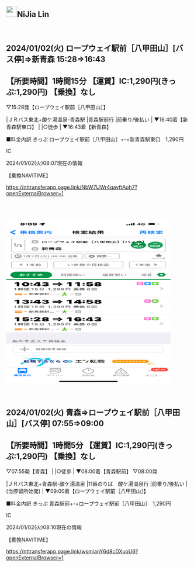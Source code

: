 <h2><a id="user-content-nijia-lin" class="anchor" aria-hidden="true" tabindex="-1" href="#nijia-lin"><span aria-hidden="true" class="octicon octicon-link"></span></a>
<a target="_blank" rel="noopener noreferrer nofollow" href="https://camo.githubusercontent.com/a43ea80234199a28964d5c5f9475d8808c3c115f3127c84787d4bad8259c35fa/68747470733a2f2f7370726f66696c652e6c696e652d7363646e2e6e65742f30684b76546f3138383846466c354667646641554e714a676c47467a4e615a30314c584852616278684654446c4e493174614269565a61423543536a74484a31594a41434a534e307846486a703142574d5f5a30446f6258346d536d35414946454d584868627551"><img src="https://camo.githubusercontent.com/a43ea80234199a28964d5c5f9475d8808c3c115f3127c84787d4bad8259c35fa/68747470733a2f2f7370726f66696c652e6c696e652d7363646e2e6e65742f30684b76546f3138383846466c354667646641554e714a676c47467a4e615a30314c584852616278684654446c4e493174614269565a61423543536a74484a31594a41434a534e307846486a703142574d5f5a30446f6258346d536d35414946454d584868627551" width="30" height="30" data-canonical-src="https://sprofile.line-scdn.net/0hKvTo1888FFl5FgdfAUNqJglGFzNaZ01LXHRabxhFTDlNI1taBiVZaB5CSjtHJ1YJACJSN0xFHjp1BWM_Z0DobX4mSm5AIFEMXHhbuQ" style="max-width: 100%;"></a>NiJia Lin</h2><br><h2><a id="user-content-20240102火ロープウェイ駅前八甲田山バス停新青森15281643" class="anchor" aria-hidden="true" tabindex="-1" href="#20240102火ロープウェイ駅前八甲田山バス停新青森15281643"><span aria-hidden="true" class="octicon octicon-link"></span></a>
<a id="user-content-20240102火ロープウェイ駅前八甲田山バス停新青森15281643" tabindex="-1" href="#20240102%E7%81%AB%E3%83%AD%E3%83%BC%E3%83%97%E3%82%A6%E3%82%A7%E3%82%A4%E9%A7%85%E5%89%8D%E5%85%AB%E7%94%B2%E7%94%B0%E5%B1%B1%E3%83%90%E3%82%B9%E5%81%9C%E6%96%B0%E9%9D%92%E6%A3%AE15281643"><span></span></a>2024/01/02(火)
ロープウェイ駅前［八甲田山］[バス停]⇒新青森
15:28⇒16:43</h2>
<h2><a id="user-content-所要時間1時間15分運賃ic1290円きっぷ1290円乗換なし" class="anchor" aria-hidden="true" tabindex="-1" href="#所要時間1時間15分運賃ic1290円きっぷ1290円乗換なし"><span aria-hidden="true" class="octicon octicon-link"></span></a>
<a id="user-content-所要時間1時間15分運賃ic1290円きっぷ1290円乗換なし" tabindex="-1" href="#%E6%89%80%E8%A6%81%E6%99%82%E9%96%931%E6%99%82%E9%96%9315%E5%88%86%E9%81%8B%E8%B3%83ic1290%E5%86%86%E3%81%8D%E3%81%A3%E3%81%B71290%E5%86%86%E4%B9%97%E6%8F%9B%E3%81%AA%E3%81%97"><span></span></a>【所要時間】1時間15分
【運賃】IC:1,290円(きっぷ:1,290円)
【乗換】なし</h2>
<p>▽15:28発【ロープウェイ駅前［八甲田山］】</p>
<p>|ＪＲバス東北+酸ケ湯温泉-青森駅
|青森駅前行
|前乗り/後払い
|
▼16:40着【新青森駅東口】
|
|○徒歩
|
▼16:43着【新青森】</p>
<p>■料金内訳
きっぷ
ロープウェイ駅前［八甲田山］+-+新青森駅東口　1,290円</p>
<p>IC</p>
<p>2024/01/02(火)08:07現在の情報</p>
<p>【乗換NAVITIME】</p>
<p><a href="https://nttransferapp.page.link/NbW7UWr4qavftAoh7?openExternalBrowser=1" rel="nofollow">https://nttransferapp.page.link/NbW7UWr4qavftAoh7?openExternalBrowser=1</a></p>
<br /><p><br><a target="_blank" rel="noopener noreferrer" href="https://github.com/louis70109/ideas-tree/blob/master/images/488752607566233635.png"><img src="https://github.com/louis70109/ideas-tree/raw/master/images/488752607566233635.png" width="450" height="450" style="max-width: 100%;"></a></p>
<br /><h2><a id="user-content-20240102火青森ロープウェイ駅前八甲田山バス停07550900" class="anchor" aria-hidden="true" tabindex="-1" href="#20240102火青森ロープウェイ駅前八甲田山バス停07550900"><span aria-hidden="true" class="octicon octicon-link"></span></a>2024/01/02(火)
青森⇒ロープウェイ駅前［八甲田山］[バス停]
07:55⇒09:00</h2>
<h2><a id="user-content-所要時間1時間5分運賃ic1290円きっぷ1290円乗換なし" class="anchor" aria-hidden="true" tabindex="-1" href="#所要時間1時間5分運賃ic1290円きっぷ1290円乗換なし"><span aria-hidden="true" class="octicon octicon-link"></span></a>【所要時間】1時間5分
【運賃】IC:1,290円(きっぷ:1,290円)
【乗換】なし</h2>
<p>▽07:55発【青森】
|
|○徒歩
|
▼08:00着【青森駅前】
▽08:00発</p>
<p>|ＪＲバス東北+青森駅-酸ケ湯温泉
|11番のりば　酸ケ湯温泉行
|前乗り/後払い
|(当停留所始発)
|
▼09:00着【ロープウェイ駅前［八甲田山］】</p>
<p>■料金内訳
きっぷ
青森駅前+-+ロープウェイ駅前［八甲田山］　1,290円</p>
<p>IC</p>
<p>2024/01/02(火)08:10現在の情報</p>
<p>【乗換NAVITIME】</p>
<p><a href="https://nttransferapp.page.link/wsmianY6d8cDXuoU6?openExternalBrowser=1" rel="nofollow">https://nttransferapp.page.link/wsmianY6d8cDXuoU6?openExternalBrowser=1</a></p>
